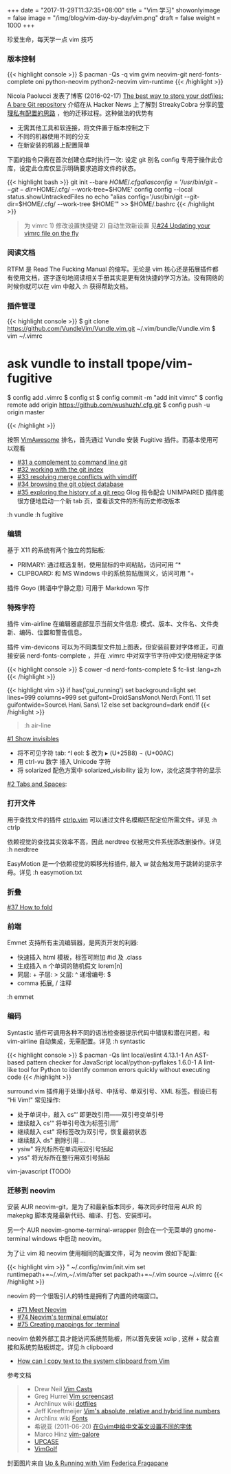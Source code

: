 +++
date = "2017-11-29T11:37:35+08:00"
title = "Vim 学习"
showonlyimage = false
image = "/img/blog/vim-day-by-day/vim.png"
draft = false
weight = 1000
+++

珍爱生命，每天学一点 vim 技巧
<!--more-->

### 版本控制

{{< highlight console >}}
$ pacman -Qs -q vim
gvim
neovim-git
nerd-fonts-complete
oni
python-neovim
python2-neovim
vim-runtime
{{< /highlight >}}

Nicola Paolucci 发表了博客 (2016-02-17) [The best way to store your dotfiles: A bare Git repository](https://developer.atlassian.com/blog/2016/02/best-way-to-store-dotfiles-git-bare-repo/) 介绍在从 Hacker News 上了解到 StreakyCobra 分享的[管理私有配置的思路](https://news.ycombinator.com/item?id=11071754) ，他的迁移过程。这种做法的优势有

- 无需其他工具和软连接，将文件置于版本控制之下
- 不同的机器使用不同的分支
- 在新安装的机器上配置简单

下面的指令只需在首次创建仓库时执行一次: 设定 git 别名 config 专用于操作此仓库，设定此仓库仅显示明确要求追踪文件的状态。

{{< highlight bash >}}
git init --bare $HOME/.cfg
alias config='/usr/bin/git --git-dir=$HOME/.cfg/ --work-tree=$HOME'
config config --local status.showUntrackedFiles no
echo "alias config='/usr/bin/git --git-dir=$HOME/.cfg/ --work-tree $HOME'" >> $HOME/.bashrc
{{< /highlight >}}

> 为 vimrc 1) 修改设置快捷键 2) 自动生效新设置 见[#24 Updating your vimrc file on the fly](http://vimcasts.org/episodes/updating-your-vimrc-file-on-the-fly/)

### 阅读文档

RTFM 是 Read The Fucking Manual 的缩写。无论是 vim 核心还是拓展插件都有使用文档，逐字逐句地阅读相关手册其实是更有效快捷的学习方法。没有网络的时候你就可以在 vim 中敲入 :h 获得帮助文档。

### 插件管理

{{< highlight console >}}
$ git clone https://github.com/VundleVim/Vundle.vim.git ~/.vim/bundle/Vundle.vim
$ vim ~/.vimrc
# ask vundle to install tpope/vim-fugitive

$ config add .vimrc
$ config st
$ config commit -m "add init vimrc"
$ config remote add origin https://github.com/wushuzh/.cfg.git
$ config push -u origin master

{{< /highlight >}}

按照 [VimAwesome](https://vimawesome.com) 排名，首先通过 Vundle 安装 Fugitive 插件。而基本使用可以观看

- [#31 a complement to command line git](http://vimcasts.org/episodes/fugitive-vim---a-complement-to-command-line-git/)
- [#32 working with the git index](http://vimcasts.org/episodes/fugitive-vim-working-with-the-git-index/)
- [#33 resolving merge conflicts with vimdiff](http://vimcasts.org/episodes/fugitive-vim-resolving-merge-conflicts-with-vimdiff/)
- [#34 browsing the git object database](http://vimcasts.org/episodes/fugitive-vim-browsing-the-git-object-database/)
- [#35 exploring the history of a git repo](http://vimcasts.org/episodes/fugitive-vim-exploring-the-history-of-a-git-repository/) Glog 指令配合 UNIMPAIRED 插件能很方便地启动一个新 tab 页，查看该文件的所有历史修改版本

:h vundle
:h fugitive

### 编辑

基于 X11 的系统有两个独立的剪贴板:

- PRIMARY: 通过框选复制，使用鼠标的中间粘贴，访问可用 “*
- CLIPBOARD: 和 MS Windows 中的系统剪贴版同义，访问可用 "+

插件 Goyo (韩语中宁静之意) 可用于 Markdown 写作

### 特殊字符

插件 vim-airline 在编辑器底部显示当前文件信息: 模式、版本、文件名、文件类新、编码、位置和警告信息。

插件 vim-devicons 可以为不同类型文件加上图表，但安装前要对字体修正，可直接安装 nerd-fonts-complete ，并在 .vimrc 中对双字节字符(中文)使用特定字体

{{< highlight console >}}
$ cower -d nerd-fonts-complete
$ fc-list :lang=zh
{{< /highlight >}}

{{< highlight vim >}}
if has('gui_running')
  set background=light
  set lines=999 columns=999
  set guifont=DroidSansMono\ Nerd\ Font\ 11
  set guifontwide=Source\ Han\ Sans\ 12
else
  set background=dark
endif
{{< /highlight >}}

> :h air-line

[#1 Show invisibles](http://vimcasts.org/episodes/show-invisibles/)

- 将不可见字符 tab: ^I eol: $ 改为 ▸ (U+25B8) ¬ (U+00AC)
- 用 ctrl-vu 数字 插入 Unicode 字符
- 将 solarized 配色方案中 solarized_visibility 设为 low，淡化这类字符的显示

[#2 Tabs and Spaces](http://vimcasts.org/episodes/tabs-and-spaces/):

### 打开文件

用于查找文件的插件 [ctrlp.vim](https://vimawesome.com/plugin/ctrlp-vim-red) 可以通过文件名模糊匹配定位所需文件。详见 :h ctrlp

依赖视觉的查找其实效率不高，因此 nerdtree 仅被用文件系统添改删操作。详见 :h nerdtree

EasyMotion 是一个依赖视觉的瞬移光标插件, 敲入 <Leader><Leader>w 就会触发用于跳转的提示字母。详见 :h easymotion.txt


### 折叠

[#37 How to fold](http://vimcasts.org/episodes/how-to-fold/)

### 前端

Emmet 支持所有主流编辑器，是网页开发的利器:

- 快速插入 html 模板，标签可附加 #id 及 .class
- 生成插入 n 个单词的随机假文 lorem[n]
- 同层: + 子层: > 父层: ^ 递增编号: $
- <c-y>comma 拓展, <c-y>/ 注释

:h emmet

### 编码

Syntastic 插件可调用各种不同的语法检查器提示代码中错误和潜在问题，和 vim-airline 自动集成，无需配置。详见 :h syntastic

{{< highlight console >}}
$ pacman -Qs lint
local/eslint 4.13.1-1
    An AST-based pattern checker for JavaScript
local/python-pyflakes 1.6.0-1
    A lint-like tool for Python to identify common errors quickly without executing code
{{< /highlight >}}

surround.vim 插件用于处理小括号、中括号、单双引号、XML 标签。假设已有 “Hi Vim!" 常见操作:

- 处于单词中，敲入 cs“‘ 即更改引用——双引号变单引号
- 继续敲入 cs’<q> 将单引号改为标签引用
- 继续敲入 cst" 将标签改为双引号，恢复最初状态
- 继续敲入 ds" 删除引用 ...
- ysiw" 将光标所在单词用双引号括起
- yss"  将光标所在整行用双引号括起

vim-javascript (TODO)

### 迁移到 neovim

安装 AUR neovim-git，是为了和最新版本同步，每次同步时借用 AUR 的 makepkg 脚本克隆最新代码、编译、打包、安装即可。

另一个 AUR neovim-gnome-terminal-wrapper 则会在一个无菜单的 gnome-terminal windows 中启动 neovim。

为了让 vim 和 neovim 使用相同的配置文件，可为 neovim 做如下配置:

{{< highlight vim >}}
" ~/.config/nvim/init.vim
set runtimepath+=~/.vim,~/.vim/after
set packpath+=~/.vim
source ~/.vimrc
{{< /highlight >}}

neovim 的一个很吸引人的特性是拥有了内置的终端窗口。

- [#71 Meet Neovim](http://vimcasts.org/episodes/meet-neovim/)
- [#74 Neovim's terminal emulator](http://vimcasts.org/episodes/neovim-terminal/)
- [#75 Creating mappings for :terminal](http://vimcasts.org/episodes/neovim-terminal-mappings/)

neovim 依赖外部工具才能访问系统剪贴板，所以首先安装 xclip , 这样 + 就会直接和系统剪贴板绑定。详见:h clipboard

- [How can I copy text to the system clipboard from Vim](https://vi.stackexchange.com/questions/84/how-can-i-copy-text-to-the-system-clipboard-from-vim)

参考文档

> - Drew Neil [Vim Casts](http://vimcasts.org/episodes)
> - Greg Hurrel [Vim screencast](https://www.youtube.com/playlist?list=PLwJS-G75vM7kFO-yUkyNphxSIdbi_1NKX)
> - Archlinux wiki [dotfiles](https://wiki.archlinux.org/index.php/Dotfiles)
> - Jeff Kreeftmeijer [Vim's absolute, relative and hybrid line numbers](https://jeffkreeftmeijer.com/vim-number/)
> - Archlinx wiki [Fonts](https://wiki.archlinux.org/index.php/Fonts)
> - 希锐亚 (2011-06-20) [在Gvim中给中文英文设置不同的字体](http://xxxcjr.blogspot.fi/2011/06/gvim.html)
> - Marco Hinz [vim-galore](https://github.com/mhinz/vim-galore)
> - [UPCASE](https://thoughtbot.com/upcase/vim)
> - [VimGolf](http://www.vimgolf.com/)

封面图片来自 [Up & Running with Vim](https://dribbble.com/shots/2668712-Up-Running-with-Vim) <a href="https://dribbble.com/federicafragapane"><i class="fa fa-dribbble" aria-hidden="true"></i> Federica Fragapane</a>
